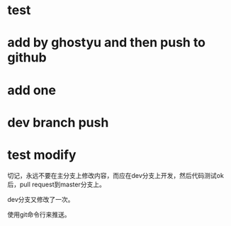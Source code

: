 # test
# add by ghostyu and then push to github
# add one
# dev branch push
# test modify

切记，永远不要在主分支上修改内容，而应在dev分支上开发，然后代码测试ok后，pull request到master分支上。

dev分支又修改了一次。

使用git命令行来推送。